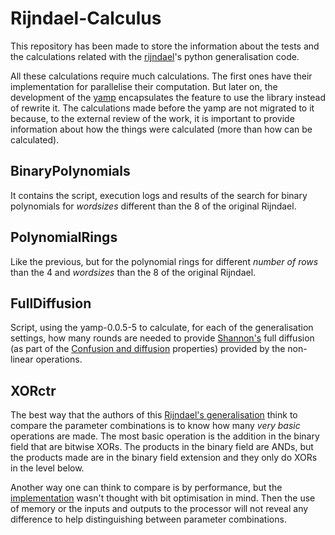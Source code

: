 # Rijndael-Calculus

This repository has been made to store the information about the tests and the calculations related with the [rijndael](https://github.com/srgblnch/Rijndael)'s python generalisation code.

All these calculations require much calculations. The first ones have their implementation for parallelise their computation. But later on, the development of the [yamp](https://github.com/srgblnch/yamp) encapsulates the feature to use the library instead of rewrite it. The calculations made before the yamp are not migrated to it because, to the external review of the work, it is important to provide information about how the things were calculated (more than how can be calculated).

## BinaryPolynomials

It contains the script, execution logs and results of the search for binary polynomials for _wordsizes_ different than the 8 of the original Rijndael.

## PolynomialRings

Like the previous, but for the polynomial rings for different _number of rows_ than the 4 and _wordsizes_ than the 8 of the original Rijndael.

## FullDiffusion

Script, using the yamp-0.0.5-5 to calculate, for each of the generalisation settings, how many rounds are needed to provide [Shannon's](https://en.wikipedia.org/wiki/Claude_Shannon) full diffusion (as part of the [Confusion and diffusion](https://en.wikipedia.org/wiki/Confusion_and_diffusion) properties) provided by the non-linear operations.

## XORctr

The best way that the authors of this [Rijndael's generalisation](https://github.com/srgblnch/Rijndael) think to compare the parameter combinations is to know how many _very basic_ operations are made. The most basic operation is the addition in the binary field that are bitwise XORs. The products in the binary field are ANDs, but the products made are in the binary field extension and they only do XORs in the level below.

Another way one can think to compare is by performance, but the [implementation](https://github.com/srgblnch/Rijndael) wasn't thought with bit optimisation in mind. Then the use of memory or the inputs and outputs to the processor will not reveal any difference to help distinguishing between parameter combinations.
